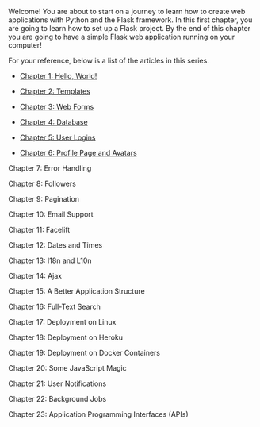 Welcome! You are about to start on a journey to learn how to create web applications with Python and the Flask framework. In this first chapter, you are going to learn how to set up a Flask project. By the end of this chapter you are going to have a simple Flask web application running on your computer!

For your reference, below is a list of the articles in this series.

- [Chapter 1: Hello, World!](https://blog.miguelgrinberg.com/post/the-flask-mega-tutorial-part-i-hello-world)

- [Chapter 2: Templates](https://blog.miguelgrinberg.com/post/the-flask-mega-tutorial-part-ii-templates)

- [Chapter 3: Web Forms](https://blog.miguelgrinberg.com/post/the-flask-mega-tutorial-part-iii-web-forms)

- [Chapter 4: Database](https://blog.miguelgrinberg.com/post/the-flask-mega-tutorial-part-iv-database)

- [Chapter 5: User Logins](https://blog.miguelgrinberg.com/post/the-flask-mega-tutorial-part-v-user-logins)

- [Chapter 6: Profile Page and Avatars](https://blog.miguelgrinberg.com/post/the-flask-mega-tutorial-part-vi-profile-page-and-avatars)

Chapter 7: Error Handling

Chapter 8: Followers

Chapter 9: Pagination

Chapter 10: Email Support

Chapter 11: Facelift

Chapter 12: Dates and Times

Chapter 13: I18n and L10n

Chapter 14: Ajax

Chapter 15: A Better Application Structure

Chapter 16: Full-Text Search

Chapter 17: Deployment on Linux

Chapter 18: Deployment on Heroku

Chapter 19: Deployment on Docker Containers

Chapter 20: Some JavaScript Magic

Chapter 21: User Notifications

Chapter 22: Background Jobs

Chapter 23: Application Programming Interfaces (APIs)
